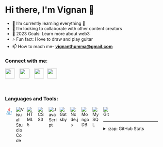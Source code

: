# Hi there, I'm Vignan 👋 

- 🌱 I’m currently learning everything 🤣
- 👯 I’m looking to collaborate with other content creators
- 🥅 2023 Goals: Learn more about web3
- ⚡ Fun fact: I love to draw and play guitar
- 📫 How to reach me- **vignanthumma@gmail.com**

### Connect with me:

<p align="left"><a href="https://www.linkedin.com/in/-vignan/" target="_blank" rel="noreferrer"><img src="https://raw.githubusercontent.com/danielcranney/readme-generator/main/public/icons/socials/linkedin.svg" width="32" height="32" /></a> &nbsp;&nbsp;
<a  href="https://www.github.com/vignan8" target="_blank" rel="noreferrer"><img src="https://raw.githubusercontent.com/danielcranney/readme-generator/main/public/icons/socials/github-dark.svg" width="32" height="32"/></a> &nbsp;&nbsp;
 <a href="http://www.instagram.com/vignanofficial" target="_blank" rel="noreferrer"><img src="http://pluspng.com/img-png/instagram-logo-eps-png-instagram-logo-1784.png" width="32" height="32" /></a>&nbsp;&nbsp;
<a href="https://twitter.com/VignanThumma" target="_blank" rel="noreferrer"><img src="https://raw.githubusercontent.com/danielcranney/readme-generator/main/public/icons/socials/twitter.svg" width="32" height="32" /></a></p>&nbsp;&nbsp;


### Languages and Tools:

<img align="left" alt="Java" width="26px" src="https://github.com/devicons/devicon/blob/master/icons/java/java-original.svg"  style="padding-right:10px;" />
<img align="left" alt="Visual Studio Code" width="26px" src="https://cdn.jsdelivr.net/gh/devicons/devicon/icons/vscode/vscode-original.svg" style="padding-right:10px;" />
<img align="left" alt="HTML5" width="26px" src="https://cdn.jsdelivr.net/gh/devicons/devicon/icons/html5/html5-original.svg" style="padding-right:10px;" />
<img align="left" alt="CSS3" width="26px" src="https://cdn.jsdelivr.net/gh/devicons/devicon/icons/css3/css3-original.svg" style="padding-right:10px;" />
<img align="left" alt="JavaScript" width="26px" src="https://cdn.jsdelivr.net/gh/devicons/devicon/icons/javascript/javascript-original.svg" style="padding-right:10px;" />
<img align="left" alt="Gatsby" width="26px" src="https://cdn.jsdelivr.net/gh/devicons/devicon/icons/gatsby/gatsby-original.svg" style="padding-right:10px;" />
<img align="left" alt="Node.js" width="26px" src="https://cdn.jsdelivr.net/gh/devicons/devicon/icons/nodejs/nodejs-original.svg" style="padding-right:10px;" />
<img align="left" alt="MongoDB" width="26px" src="https://cdn.jsdelivr.net/gh/devicons/devicon/icons/mongodb/mongodb-original.svg" style="padding-right:10px;" />
<img align="left" alt="MySQL" width="26px" src="https://cdn.jsdelivr.net/gh/devicons/devicon/icons/mysql/mysql-original.svg" style="padding-right:10px;" />
<img align="left" alt="Git" width="26px" src="https://cdn.jsdelivr.net/gh/devicons/devicon/icons/git/git-original.svg" style="padding-right:10px;" />

<br />
<br />

---

<details>
  <summary>:zap: GitHub Stats</summary>

  <img align="left" alt="Vignan's GitHub Stats" src="https://github-readme-stats.vercel.app/api?username=vignan8&show_icons=true&hide_border=false&title_color=ff652f&icon_color=FFE400&bg_color=09131B&text_color=ffffff&border_color=0c1a25" />
<p align="left"> <img src="https://komarev.com/ghpvc/?username=vignan8&label=Profile%20views&color=0e75b6&style=flat" alt="Vignan" /></p>
[![Top Langs](https://github-readme-stats.vercel.app/api/top-langs/?username=vignan8&hide_progress=true)](https://github.com/vignan8/github-readme-stats)
</details>


<picture>
<source 
  srcset="https://github-readme-stats.vercel.app/api?username=vignan8&show_icons=true&theme=dark"
  media="(prefers-color-scheme: dark)"
/>
<source
  srcset="https://github-readme-stats.vercel.app/api?username=vignan8&show_icons=true"
  media="(prefers-color-scheme: light), (prefers-color-scheme: no-preference)"
/>


[twitter]: https://twitter.com/VignanThumma
[instagram]: https://instagram.com/vignanofficial
[linkedin]: https://linkedin.com/in/-vignan
